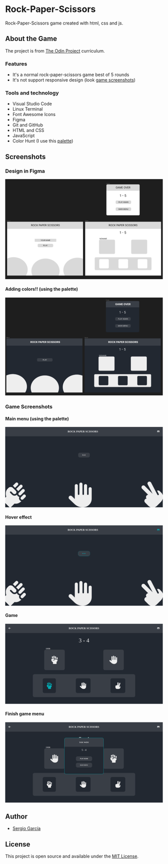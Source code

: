 # Rock-Paper-Scissors

Rock-Paper-Scissors game created with html, css and js.

## About the Game

The project is from [The Odin Project](https://www.theodinproject.com/lessons/foundations-rock-paper-scissors) curriculum.

### Features

- It's a normal rock-paper-scissors game best of 5 rounds
- It's not support responsive design (look [game screenshots](#game-screenshots))

### Tools and technology

- Visual Studio Code
- Linux Terminal
- Font Awesome Icons
- Figma
- Git and GitHub
- HTML and CSS
- JavaScript
- Color Hunt (I use this [palette](https://colorhunt.co/palette/222831393e4600adb5eeeeee))

## Screenshots

### Design in Figma

![first design in figma](./images/first-design.png)

#### Adding colors!! (using the palette)

![improve design in figma](./images/improve-design.png)

<a name="game-screenshots"></a>

### Game Screenshots

#### Main menu (using the palette)

![main menu](./images/main-menu.png)

#### Hover effect

![main menu with hover](./images/main-menu-hover.png)

#### Game

![game](./images/game.png)

#### Finish game menu

![finish game](./images/finish-game.png)

## Author

- [Sergio García](https://github.com/sergiogarciiam)

## License

This project is open source and available under the [MIT License](./LICENSE).
